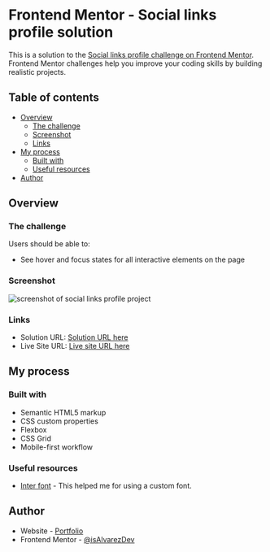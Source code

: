 # Frontend Mentor - Social links profile solution

This is a solution to the [Social links profile challenge on Frontend Mentor](https://www.frontendmentor.io/challenges/social-links-profile-UG32l9m6dQ). Frontend Mentor challenges help you improve your coding skills by building realistic projects. 

## Table of contents

- [Overview](#overview)
  - [The challenge](#the-challenge)
  - [Screenshot](#screenshot)
  - [Links](#links)
- [My process](#my-process)
  - [Built with](#built-with)
  - [Useful resources](#useful-resources)
- [Author](#author)

## Overview

### The challenge

Users should be able to:

- See hover and focus states for all interactive elements on the page

### Screenshot

![screenshot of social links profile project](../../assets/social-links-profile/images/screenshot-social-links-profile.webp)

### Links

- Solution URL: [Solution URL here](./index.html)
- Live Site URL: [Live site URL here](https://isalvarezdev.github.io/frontend-mentor/learning-paths/social-links-profile/)

## My process

### Built with

- Semantic HTML5 markup
- CSS custom properties
- Flexbox
- CSS Grid
- Mobile-first workflow

### Useful resources

- [Inter font](https://fonts.google.com/specimen/Inter) - This helped me for using a custom font.

## Author

- Website - [Portfolio](https://isalvarez.is-a.dev)
- Frontend Mentor - [@isAlvarezDev](https://www.frontendmentor.io/profile/isAlvarezDev)